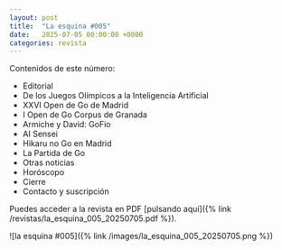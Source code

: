 ```yaml
---
layout: post
title:  "La esquina #005"
date:   2025-07-05 00:00:00 +0000
categories: revista
---
```


Contenidos de este número:

  * Editorial
  * De los Juegos Olímpicos a la Inteligencia Artificial
  * XXVI Open de Go de Madrid
  * I Open de Go Corpus de Granada
  * Armiche y David: GoFio
  * AI Sensei
  * Hikaru no Go en Madrid
  * La Partida de Go
  * Otras noticias
  * Horóscopo
  * Cierre
  * Contacto y suscripción

Puedes acceder a la revista en PDF [pulsando aquí]({% link /revistas/la_esquina_005_20250705.pdf %}).

![la esquina #005]({% link /images/la_esquina_005_20250705.png %})
